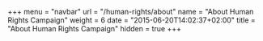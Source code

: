 +++
menu = "navbar"
url = "/human-rights/about"
name = "About Human Rights Campaign"
weight = 6
date = "2015-06-20T14:02:37+02:00"
title = "About Human Rights Campaign"
hidden = true
+++

